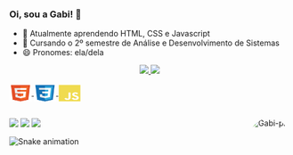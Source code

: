 ### Oi, sou a Gabi! 👋

- 🔭 Atualmente aprendendo HTML, CSS e Javascript
- 🌱 Cursando o 2º semestre de Análise e Desenvolvimento de Sistemas
- 😄 Pronomes: ela/dela

<div align="center">
  <a href="https://github.com/maagabriella">
  <img height="180em" src="https://github-readme-stats.vercel.app/api?username=maagabriella&show_icons=true&theme=dracula&include_all_commits=true&count_private=true"/>
  <img height="180em" src="https://github-readme-stats.vercel.app/api/top-langs/?username=maagabriella&layout=compact&langs_count=7&theme=dracula"/>
</div>
<div style="display: inline_block"><br>
  <img align="center" alt="Gabi-HTML" height="30" width="40" src="https://raw.githubusercontent.com/devicons/devicon/master/icons/html5/html5-original.svg">
  <img align="center" alt="Gabi-CSS" height="30" width="40" src="https://raw.githubusercontent.com/devicons/devicon/master/icons/css3/css3-original.svg">
  <img align="center" alt="Gabi-Js" height="30" width="40" src="https://raw.githubusercontent.com/devicons/devicon/master/icons/javascript/javascript-plain.svg">
</div>
  
  ##
 
<img align="right" alt="Gabi-pic" height="150" style="border-radius:50px;" src="https://cdn.discordapp.com/attachments/987511192106971146/1004168390820245604/download20220802202244.png">
</div>
 
  ##

<div> 

  <a href="https://instagram.com/ow.mag" target="_blank"><img src="https://img.shields.io/badge/-Instagram-%23E4405F?style=for-the-badge&logo=instagram&logoColor=white" target="_blank"></a>
  <a href = "mailto:gabriellaleitecruz@gmail.com"><img src="https://img.shields.io/badge/-Gmail-%23333?style=for-the-badge&logo=gmail&logoColor=white" target="_blank"></a>
  <a href="https://www.linkedin.com/in/maria-gabriella-leite-cruz/" target="_blank"><img src="https://img.shields.io/badge/-LinkedIn-%230077B5?style=for-the-badge&logo=linkedin&logoColor=white" target="_blank"></a> 
  
</div>

![Snake animation](https://github.com/maagabriella/maagabriella/blob/output/github-contribution-grid-snake.svg)



